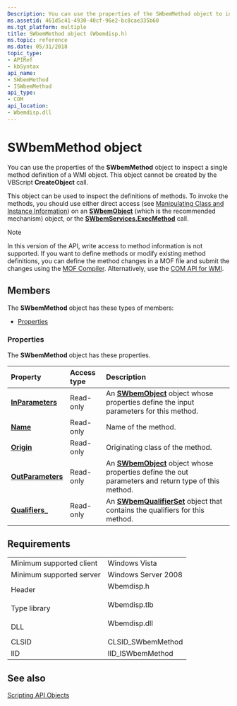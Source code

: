 ```yaml
---
Description: You can use the properties of the SWbemMethod object to inspect a single method definition of a WMI object. This object cannot be created by the VBScript CreateObject call.
ms.assetid: 461d5c41-4930-40cf-96e2-bc8cae335b60
ms.tgt_platform: multiple
title: SWbemMethod object (Wbemdisp.h)
ms.topic: reference
ms.date: 05/31/2018
topic_type: 
- APIRef
- kbSyntax
api_name: 
- SWbemMethod
- ISWbemMethod
api_type: 
- COM
api_location: 
- Wbemdisp.dll
---
```


# SWbemMethod object

You can use the properties of the **SWbemMethod** object to inspect a single method definition of a WMI object. This object cannot be created by the VBScript **CreateObject** call.

This object can be used to inspect the definitions of methods. To invoke the methods, you should use either direct access (see [Manipulating Class and Instance Information](manipulating-class-and-instance-information.md)) on an [**SWbemObject**](swbemobject.md) (which is the recommended mechanism) object, or the [**SWbemServices.ExecMethod**](swbemservices-execmethod.md) call.

> [!Note]  
> In this version of the API, write access to method information is not supported. If you want to define methods or modify existing method definitions, you can define the method changes in a MOF file and submit the changes using the [MOF Compiler](compiling-mof-files.md). Alternatively, use the [COM API for WMI](com-api-for-wmi.md).

 

## Members

The **SWbemMethod** object has these types of members:

-   [Properties](#properties)

### Properties

The **SWbemMethod** object has these properties.



| Property                                                      | Access type          | Description                                                                                                                        |
|:--------------------------------------------------------------|:---------------------|:-----------------------------------------------------------------------------------------------------------------------------------|
| [**InParameters**](swbemmethod-inparameters.md)<br/>   | Read-only<br/> | An [**SWbemObject**](swbemobject.md) object whose properties define the input parameters for this method.<br/>              |
| [**Name**](swbemmethod-name.md)<br/>                   | Read-only<br/> | Name of the method.<br/>                                                                                                     |
| [**Origin**](swbemmethod-origin.md)<br/>               | Read-only<br/> | Originating class of the method.<br/>                                                                                        |
| [**OutParameters**](swbemmethod-outparameters.md)<br/> | Read-only<br/> | An [**SWbemObject**](swbemobject.md) object whose properties define the out parameters and return type of this method.<br/> |
| [**Qualifiers\_**](swbemmethod-qualifiers-.md)<br/>    | Read-only<br/> | An [**SWbemQualifierSet**](swbemqualifierset.md) object that contains the qualifiers for this method.<br/>                  |



 

## Requirements



|                                     |                                                                                         |
|-------------------------------------|-----------------------------------------------------------------------------------------|
| Minimum supported client<br/> | Windows Vista<br/>                                                                |
| Minimum supported server<br/> | Windows Server 2008<br/>                                                          |
| Header<br/>                   | <dl> <dt>Wbemdisp.h</dt> </dl>   |
| Type library<br/>             | <dl> <dt>Wbemdisp.tlb</dt> </dl> |
| DLL<br/>                      | <dl> <dt>Wbemdisp.dll</dt> </dl> |
| CLSID<br/>                    | CLSID\_SWbemMethod<br/>                                                           |
| IID<br/>                      | IID\_ISWbemMethod<br/>                                                            |



## See also

<dl> <dt>

[Scripting API Objects](scripting-api-objects.md)
</dt> </dl>

 

 




